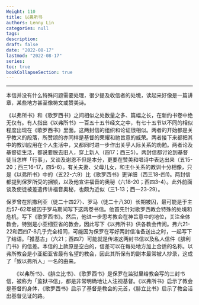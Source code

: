 ```yaml
---
Weight: 110
title: 以弗所书 
authors: Lenny Lin
categories: null
tags: 
description: 
draft: false
date: "2022-08-17"
lastmod: "2022-08-17"
series:
toc: true
bookCollapseSection: true
---
```



<!--more-->

---
  本信并没有什么特殊问题需要处理，很少提及收信者的处境，读起来好像是一篇讲章，某些地方甚至像祷文或赞美诗。
  
  《以弗所书》和《歌罗西书》之间相似之处数量之多、篇幅之长，在新约书卷中绝无仅有。有人指出《以弗所书》一百五十五节经文之中，有七十五节以不同的相似程度出现在《歌罗西书》里面。这两封信的组织和论证很相似。两者的开始都是关乎教义的段落，所赞颂的亦同样是基督的荣耀和祂旨意的威荣。两者接下来都把其中的教训应用在个人生活中，又都同时进一步作出关乎人际关系的劝勉。两者论及基督徒生活，都说要脱去旧人，穿上新人（四17；西三5）。两封信都讨论到基督徒当怎样「行事」，又谈及谢恩不但是本分，更要在赞美和唱诗中表达出来（五15-20；西三16-17，四5-6）。有关夫妻、父母儿女，和主仆关系的教训十分相像，只是《以弗所书》中的（五22-六9）比《歌罗西书》更详细（西三18-四1)。两封信都提到保罗所受的捆锁，以及他宣讲福音的奥秘（六18-20；西四3-4）。此外前面谈及使徒被差遣传讲福音奥秘，也颇为近似（三1-13；西一23-29）。
  
  保罗曾在凯撒利亚（徒二十四27）、罗马（徒二十八30）长期被囚，最可能是于主后57-62年被囚于罗马期间写下这两卷书信。他首先针对歌罗西教会特殊的处境和危机，写下《歌罗西书》。然后，他进一步思考教会在神旨意中的地位，关注全体教会，特别是小亚细亚省的教会，因此写下《以弗所书》供各教会传阅。弗六21-22和西四7-8几乎完全相同，可能因为保罗在写好两封信准备送出之时，一起写下了结语。「推基古」（六21；西四7）可能就是传递这两封书信以及私人信件《腓利门书》的信差。本信的上款原是空白的，信差可以在每处地方加上合适的名称。以弗所教会是小亚细亚省最有名望的教会，因此其所保有的副本最常被人抄录，这成了「致以弗所人」一名的由来。  

　　《以弗所书》、《腓立比书》、《歌罗西书》是保罗在监狱里给教会写的三封书信，被称为「监狱书信」，都是非常明确地让人注视基督。《以弗所书》启示了教会是基督的身体，《歌罗西书》启示了基督是教会的元首，《腓立比书》启示了教会活出基督见证的路。


